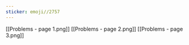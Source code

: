 ```yaml
---
sticker: emoji//2757
---
```

[[Problems - page 1.png]]
[[Problems - page 2.png]]
[[Problems - page 3.png]]
